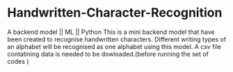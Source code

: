 # Handwritten-Character-Recognition
A backend model || ML || Python
This is a mini backend model that have been created to recognise handwritten characters.
Different writing types of an alphabet will be recognised as one alphabet using this model.
A csv file contatining data is needed to be dowloaded.(before running the set of codes )
